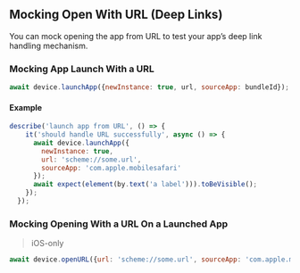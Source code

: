 ## Mocking Open With URL (Deep Links)

You can mock opening the app from URL to test your app’s deep link handling mechanism.

### Mocking App Launch With a URL

```js
await device.launchApp({newInstance: true, url, sourceApp: bundleId}); // sourceApp is an optional iOS-only argument
```

#### Example

```js
describe('launch app from URL', () => {
    it('should handle URL successfully', async () => {
      await device.launchApp({
        newInstance: true,
        url: 'scheme://some.url',
        sourceApp: 'com.apple.mobilesafari'
      });
      await expect(element(by.text('a label'))).toBeVisible();
    });
  });
```

### Mocking Opening With a URL On a Launched App

> iOS-only

```js
await device.openURL({url: 'scheme://some.url', sourceApp: 'com.apple.mobilesafari'});
```
